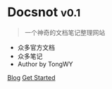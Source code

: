 
# Docsnot <small>v0.1</small>

> 一个神奇的文档笔记整理网站

- 众多官方文档
- 众多笔记
- Author by TongWY

[Blog](https://wshangji.github.io/)
[Get Started](/README.md)